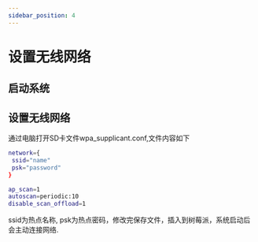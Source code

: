 ```yaml
---
sidebar_position: 4
---
```


# 设置无线网络

## 启动系统

## 设置无线网络

通过电脑打开SD卡文件wpa_supplicant.conf,文件内容如下
```bash
network={
 ssid="name"
 psk="password"
}

ap_scan=1
autoscan=periodic:10
disable_scan_offload=1

```

ssid为热点名称, psk为热点密码，修改完保存文件，插入到树莓派，系统启动后会主动连接网络.
